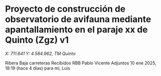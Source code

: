 # Proyecto de construcción de observatorio de avifauna mediante apantallamiento en el paraje xx de Quinto (Zgz) v1

*X: 711.641 Y: 4.584.962, TM Quinto* 
<!-->Ribera Baja carreteras Recibidos RBB Pablo Vicente Adjuntos 10 ene 2025, 18:19 (hace 4 días) para mí, Luis</-->



